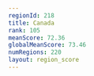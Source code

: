 ```yaml
---
regionId: 218
title: Canada
rank: 105
meanScore: 72.36
globalMeanScore: 73.46
numRegions: 220
layout: region_score
---
```

